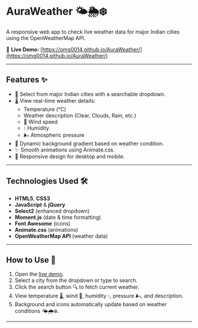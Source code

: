 # AuraWeather 🌤️🌦️❄️

A responsive web app to check live weather data for major Indian cities using the OpenWeatherMap API.  

🔗 **Live Demo:** [https://omg0014.github.io/AuraWeather/](https://omg0014.github.io/AuraWeather/)

---

## Features ✨

- 🌆 Select from major Indian cities with a searchable dropdown.
- 🌡️ View real-time weather details:
  - Temperature (°C)
  - Weather description (Clear, Clouds, Rain, etc.)
  - 💨 Wind speed
  - 💧 Humidity
  - 🌬️ Atmospheric pressure
- 🎨 Dynamic background gradient based on weather condition.
- ✨ Smooth animations using Animate.css.
- 📱 Responsive design for desktop and mobile.

---

## Technologies Used 🛠️

- **HTML5**, **CSS3**
- **JavaScript** & **jQuery**
- **Select2** (enhanced dropdown)
- **Moment.js** (date & time formatting)
- **Font Awesome** (icons)
- **Animate.css** (animations)
- **OpenWeatherMap API** (weather data)

---

## How to Use 📝

1. Open the [live demo](https://omg0014.github.io/AuraWeather/).  
2. Select a city from the dropdown or type to search.  
3. Click the search button 🔍 to fetch current weather.  
4. View temperature 🌡️, wind 💨, humidity 💧, pressure 🌬️, and description.  
5. Background and icons automatically update based on weather conditions 🌤️🌧️❄️.

---


